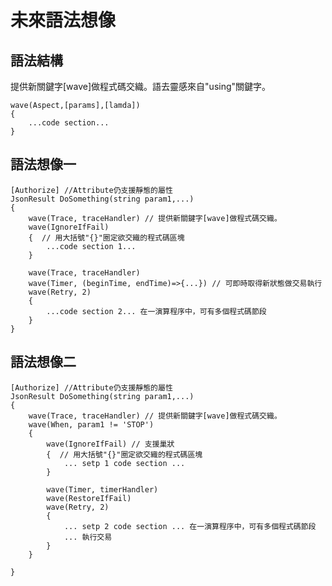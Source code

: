 # 未來語法想像
## 語法結構
提供新關鍵字[wave]做程式碼交織。語去靈感來自"using"關鍵字。
    
	wave(Aspect,[params],[lamda])	
	{
		...code section...
	}
  

## 語法想像一  
    
    [Authorize] //Attribute仍支援靜態的屬性
    JsonResult DoSomething(string param1,...)
    {
		wave(Trace, traceHandler) // 提供新關鍵字[wave]做程式碼交織。
		wave(IgnoreIfFail)
		{  // 用大括號"{}"圈定欲交織的程式碼區塊
			...code section 1...  
		}
		
		wave(Trace, traceHandler)
		wave(Timer, (beginTime, endTime)=>{...}) // 可即時取得新狀態做交易執行
		wave(Retry, 2)
		{
			...code section 2... 在一演算程序中，可有多個程式碼節段
		}
    }
    
## 語法想像二  
  
    [Authorize] //Attribute仍支援靜態的屬性
    JsonResult DoSomething(string param1,...)
    {
    	wave(Trace, traceHandler) // 提供新關鍵字[wave]做程式碼交織。
    	wave(When, param1 != 'STOP')
    	{
    		wave(IgnoreIfFail) // 支援巢狀
    		{  // 用大括號"{}"圈定欲交織的程式碼區塊
    			... setp 1 code section ...  
    		}
    		
    		wave(Timer, timerHandler)
    		wave(RestoreIfFail)
    		wave(Retry, 2)
    		{
    			... setp 2 code section ... 在一演算程序中，可有多個程式碼節段
    			... 執行交易
    		}
    	}
    
    }
